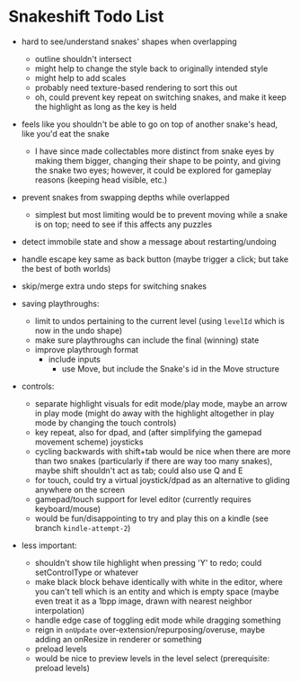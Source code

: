 # Snakeshift Todo List

- hard to see/understand snakes' shapes when overlapping
  - outline shouldn't intersect 
  - might help to change the style back to originally intended style
  - might help to add scales
  - probably need texture-based rendering to sort this out
  - oh, could prevent key repeat on switching snakes, and make it keep the highlight as long as the key is held
- feels like you shouldn't be able to go on top of another snake's head, like you'd eat the snake
  - I have since made collectables more distinct from snake eyes by making them bigger, changing their shape to be pointy, and giving the snake two eyes; however, it could be explored for gameplay reasons (keeping head visible, etc.)

- prevent snakes from swapping depths while overlapped
  - simplest but most limiting would be to prevent moving while a snake is on top; need to see if this affects any puzzles
- detect immobile state and show a message about restarting/undoing
- handle escape key same as back button (maybe trigger a click; but take the best of both worlds)
- skip/merge extra undo steps for switching snakes

- saving playthroughs:
  - limit to undos pertaining to the current level (using `levelId` which is now in the undo shape)
  - make sure playthroughs can include the final (winning) state
  - improve playthrough format
    - include inputs
      - use Move, but include the Snake's id in the Move structure

- controls:
  - separate highlight visuals for edit mode/play mode, maybe an arrow in play mode (might do away with the highlight altogether in play mode by changing the touch controls)
  - key repeat, also for dpad, and (after simplifying the gamepad movement scheme) joysticks
  - cycling backwards with shift+tab would be nice when there are more than two snakes (particularly if there are way too many snakes), maybe shift shouldn't act as tab; could also use Q and E
  - for touch, could try a virtual joystick/dpad as an alternative to gliding anywhere on the screen
  - gamepad/touch support for level editor (currently requires keyboard/mouse)
  - would be fun/disappointing to try and play this on a kindle (see branch `kindle-attempt-2`)

- less important:
  - shouldn't show tile highlight when pressing 'Y' to redo; could setControlType or whatever
  - make black block behave identically with white in the editor, where you can't tell which is an entity and which is empty space (maybe even treat it as a 1bpp image, drawn with nearest neighbor interpolation)
  - handle edge case of toggling edit mode while dragging something
  - reign in `onUpdate` over-extension/repurposing/overuse, maybe adding an onResize in renderer or something
  - preload levels
  - would be nice to preview levels in the level select (prerequisite: preload levels)

